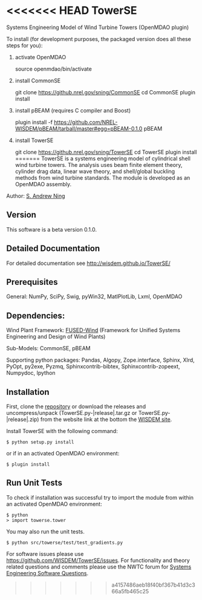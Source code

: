 <<<<<<< HEAD
TowerSE
=======

Systems Engineering Model of Wind Turbine Towers (OpenMDAO plugin)

To install (for development purposes, the packaged version does all these steps for you):

1) activate OpenMDAO

    source openmdao/bin/activate

2) install CommonSE 
    
    git clone https://github.nrel.gov/sning/CommonSE
    cd CommonSE
    plugin install

3) install pBEAM (requires C compiler and Boost)

    plugin install -f https://github.com/NREL-WISDEM/pBEAM/tarball/master#egg=pBEAM-0.1.0 pBEAM

4) install TowerSE
    
    git clone https://github.nrel.gov/sning/TowerSE
    cd TowerSE
    plugin install
=======
TowerSE is a systems engineering model of cylindrical shell wind turbine towers.  The analysis uses beam finite element theory, cylinder drag data, linear wave theory, and shell/global buckling methods from wind turbine standards.  The module is developed as an OpenMDAO assembly.

Author: [S. Andrew Ning](mailto:nrel.wisdem+towerse@gmail.com)

## Version

This software is a beta version 0.1.0.

## Detailed Documentation

For detailed documentation see <http://wisdem.github.io/TowerSE/>

## Prerequisites

General: NumPy, SciPy, Swig, pyWin32, MatlPlotLib, Lxml, OpenMDAO

## Dependencies:

Wind Plant Framework: [FUSED-Wind](http://fusedwind.org) (Framework for Unified Systems Engineering and Design of Wind Plants)

Sub-Models: CommonSE, pBEAM

Supporting python packages: Pandas, Algopy, Zope.interface, Sphinx, Xlrd, PyOpt, py2exe, Pyzmq, Sphinxcontrib-bibtex, Sphinxcontrib-zopeext, Numpydoc, Ipython

## Installation

First, clone the [repository](https://github.com/WISDEM/TowerSE)
or download the releases and uncompress/unpack (TowerSE.py-|release|.tar.gz or TowerSE.py-|release|.zip) from the website link at the bottom the [WISDEM site](http://nwtc.nrel.gov/WISDEM).

Install TowerSE with the following command:

    $ python setup.py install

or if in an activated OpenMDAO environment:

    $ plugin install


## Run Unit Tests

To check if installation was successful try to import the module from within an activated OpenMDAO environment:

    $ python
    > import towerse.tower

You may also run the unit tests.

    $ python src/towerse/test/test_gradients.py

For software issues please use <https://github.com/WISDEM/TowerSE/issues>.  For functionality and theory related questions and comments please use the NWTC forum for [Systems Engineering Software Questions](https://wind.nrel.gov/forum/wind/viewtopic.php?f=34&t=1002).
>>>>>>> a4157486aeb18f40bf367b41d3c366a5fb465c25
